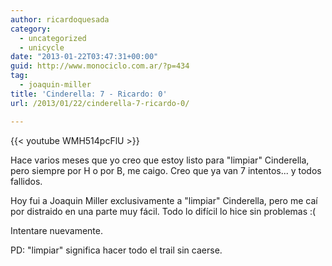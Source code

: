 ```yaml
---
author: ricardoquesada
category:
  - uncategorized
  - unicycle
date: "2013-01-22T03:47:31+00:00"
guid: http://www.monociclo.com.ar/?p=434
tag:
  - joaquin-miller
title: 'Cinderella: 7 - Ricardo: 0'
url: /2013/01/22/cinderella-7-ricardo-0/

---
```

{{< youtube WMH514pcFlU >}}

Hace varios meses que yo creo que estoy listo para "limpiar" Cinderella, pero siempre por H o por B, me caigo. Creo que ya van 7 intentos... y todos fallidos.

Hoy fui a Joaquin Miller exclusivamente a "limpiar" Cinderella, pero me caí por distraido en una parte muy fácil. Todo lo difícil lo hice sin problemas :(

Intentare nuevamente.

PD: "limpiar" significa hacer todo el trail sin caerse.
